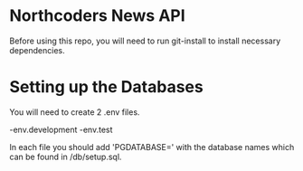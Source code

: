 # Northcoders News API


Before using this repo, you will need to run git-install to install necessary dependencies.

# Setting up the Databases

You will need to create 2 .env files.

-env.development
-env.test

In each file you should add 'PGDATABASE=' with the database names which can be found in /db/setup.sql.